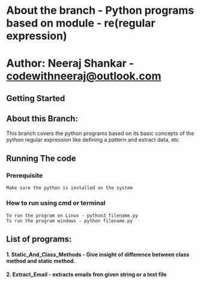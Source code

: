 # About the branch - Python programs based on module - re(regular expression)

# Author: Neeraj Shankar - codewithneeraj@outlook.com
## Getting Started

## About this Branch:
This branch covers the python programs based on its basic concepts of the python regular expression like defining a pattern  and extract data, etc
## Running The code 
  ### Prerequisite
    Make sure the python is installed on the system

  ### How to run using cmd or terminal

    To run the program on Linux - python3 filename.py
    To run the program windows - python filename.py

## List of programs:
#### 1. Static_And_Class_Methods - Give insight of difference between class method and static method.
#### 2. Extract_Email - extracts emails fron given string or a text file

